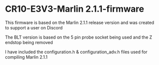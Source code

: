 # CR10-E3V3-Marlin 2.1.1-firmware

This firmware is based on the Marlin 2.1.1 release version and was created to support a user on Discord 

The BLT version is based on the 5 pin probe socket being used and the Z endstop being removed 

I have included the configuration.h & configuration_adv.h files used for compiling Marlin 2.1.1 
